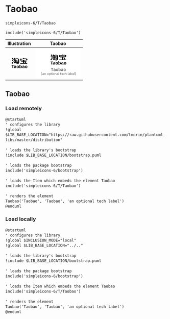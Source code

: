 # Taobao


```text
simpleicons-6/T/Taobao
```

```text
include('simpleicons-6/T/Taobao')
```



| Illustration | Taobao |
| :---: | :---: |
| ![illustration for Illustration](../../simpleicons-6/T/Taobao.png) | ![illustration for Taobao](../../simpleicons-6/T/Taobao.Local.png) |




## Taobao

### Load remotely
```plantuml
@startuml
' configures the library
!global $LIB_BASE_LOCATION="https://raw.githubusercontent.com/tmorin/plantuml-libs/master/distribution"

' loads the library's bootstrap
!include $LIB_BASE_LOCATION/bootstrap.puml

' loads the package bootstrap
include('simpleicons-6/bootstrap')

' loads the Item which embeds the element Taobao
include('simpleicons-6/T/Taobao')

' renders the element
Taobao('Taobao', 'Taobao', 'an optional tech label')
@enduml
```

### Load locally
```plantuml
@startuml
' configures the library
!global $INCLUSION_MODE="local"
!global $LIB_BASE_LOCATION="../.."

' loads the library's bootstrap
!include $LIB_BASE_LOCATION/bootstrap.puml

' loads the package bootstrap
include('simpleicons-6/bootstrap')

' loads the Item which embeds the element Taobao
include('simpleicons-6/T/Taobao')

' renders the element
Taobao('Taobao', 'Taobao', 'an optional tech label')
@enduml
```

